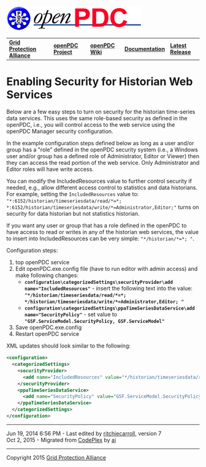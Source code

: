 [![The Open Source Phasor Data Concentrator](openPDC_Logo.png)](openPDC_Home.md "The Open Source Phasor Data Concentrator")

|   |   |   |   |   |
|---|---|---|---|---|
| **[Grid Protection Alliance](http://www.gridprotectionalliance.org "Grid Protection Alliance Home Page")** | **[openPDC Project](https://github.com/GridProtectionAlliance/openPDC "openPDC Project on GitHub")** | **[openPDC Wiki](openPDC_Home.md "openPDC Wiki Home Page")** | **[Documentation](openPDC_Documentation_Home.md "openPDC Documentation Home Page")** | **[Latest Release](https://github.com/GridProtectionAlliance/openPDC/releases "openPDC Releases Home Page")** |

# Enabling Security for Historian Web Services

Below are a few easy steps to turn on security for the historian time-series data services. This uses the same role-based security as defined in the openPDC, i.e., you will control access to the web service using the openPDC Manager security configuration.

In the example configuration steps defined below as long as a user and/or group has a "role" defined in the openPDC security system (i.e., a Windows user and/or group has a defined role of Administrator, Editor or Viewer) then they can access the read portion of the web service. Only Administrator and Editor roles will have write access.

You can modify the IncludedResources value to further control security if needed, e.g., allow different access control to statistics and data historians. For example, setting the `IncludedResources` value to: `"*:6152/historian/timeseriesdata/read/*=*; *:6152/historian/timeseriesdata/write/*=Administrator,Editor;"` turns on security for data historian but not statistics historian.

If you want any user or group that has a role defined in the openPDC to have access to read or writes in any of the historian web services, the value to insert into IncludedResources can be very simple: `"*/historian/*=*; "`.

Configuration steps:

1. top openPDC service
2. Edit openPDC.exe.config file (have to run editor with admin access) and make following changes:
    - **`configuration\categorizedSettings\securityProvider\add name="IncludedResources"`** - insert the following text into the value:  **`"*/historian/timeseriesdata/read/*=*; */historian/timeseriesdata/write/*=Administrator,Editor; "`**
    - **`configuration\categorizedSettings\ppaTimeSeriesDataService\add name="SecurityPolicy"`** - set value to **`"GSF.ServiceModel.SecurityPolicy, GSF.ServiceModel"`**
3. Save openPDC.exe.config
4. Restart openPDC service

XML updates should look similar to the following:<br>
```xml
<configuration>
  <categorizedSettings>
    <securityProvider>
      <add name="IncludedResources" value="*/historian/timeseriesdata/read/*=*; */historian/timeseriesdata/write/*=Administrator,Editor;  UpdateSettings,UpdateConfigFile=Special; Settings,Schedules,Help,Status,Version,Time,Health,List,Invoke,ListCommands,ListReports,GetReport=*; Processes,Start,ReloadCryptoCache,ReloadSettings,Reschedule,Unschedule,SaveSchedules,LoadSchedules,ResetHealthMonitor,Connect,Disconnect,Initialize,ReloadConfig,Authenticate,RefreshRoutes,TemporalSupport,LogEvent,GenerateReport,ReportingConfig=Administrator,Editor; *=Administrator" description="Semicolon delimited list of resources to be secured along with role names." encrypted="false" />
    </securityProvider>
    <ppaTimeSeriesDataService>
      <add name="SecurityPolicy" value="GSF.ServiceModel.SecurityPolicy, GSF.ServiceModel" description="Assembly qualified name of the authorization policy to be used for securing the web service." encrypted="false" />
    </ppaTimeSeriesDataService>
  </categorizedSettings>
</configuration>
```

---

Jun 19, 2014 6:56 PM - Last edited by [ritchiecarroll](https://github.com/ritchiecarroll), version 7  
Oct 2, 2015 - Migrated from [CodePlex](http://openpdc.codeplex.com/wikipage?title=Enabling%20Security%20for%20Historian%20Web%20Services) by [aj](https://github.com/ajstadlin)

---

Copyright 2015 [Grid Protection Alliance](http://www.gridprotectionalliance.org)